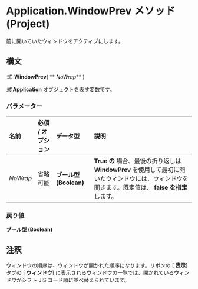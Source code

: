 
# Application.WindowPrev メソッド (Project)

前に開いていたウィンドウをアクティブにします。


## 構文

 _式_. **WindowPrev**( ** _NoWrap_** )

 _式_ **Application** オブジェクトを表す変数です。


### パラメーター



|**名前**|**必須 / オプション**|**データ型**|**説明**|
|:-----|:-----|:-----|:-----|
| _NoWrap_|省略可能|**ブール型 (Boolean)**|**True の** 場合、最後の折り返しは **WindowPrev** を使用して最初に開いたウィンドウには、ウィンドウを開きます。既定値は、 **false を指定** します。|

### 戻り値

 **ブール型 (Boolean)**


## 注釈

ウィンドウの順序は、ウィンドウが開かれた順序になります。リボンの [ **表示**] タブの [ **ウィンドウ**] に表示されるウィンドウの一覧では、開かれているウィンドウがシフト JIS コード順に並べ替えられています。

